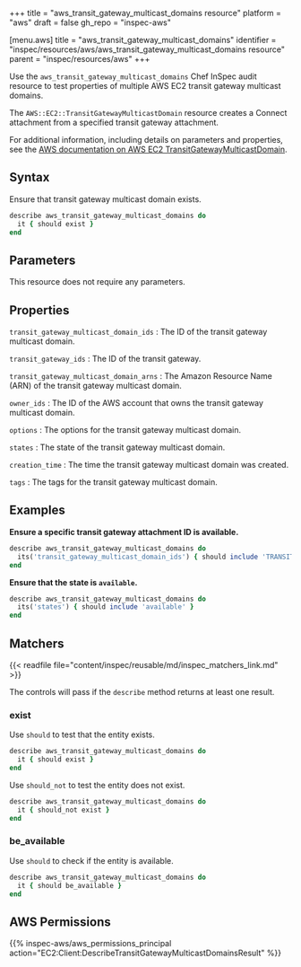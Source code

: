 +++
title = "aws_transit_gateway_multicast_domains resource"
platform = "aws"
draft = false
gh_repo = "inspec-aws"

[menu.aws]
title = "aws_transit_gateway_multicast_domains"
identifier = "inspec/resources/aws/aws_transit_gateway_multicast_domains resource"
parent = "inspec/resources/aws"
+++

Use the `aws_transit_gateway_multicast_domains` Chef InSpec audit resource to test properties of multiple AWS EC2 transit gateway multicast domains.

The `AWS::EC2::TransitGatewayMulticastDomain` resource creates a Connect attachment from a specified transit gateway attachment.

For additional information, including details on parameters and properties, see the [AWS documentation on AWS EC2 TransitGatewayMulticastDomain](https://docs.aws.amazon.com/AWSCloudFormation/latest/UserGuide/aws-resource-ec2-transitgatewaymulticastdomain.html).

## Syntax

Ensure that transit gateway multicast domain exists.

```ruby
describe aws_transit_gateway_multicast_domains do
  it { should exist }
end
```

## Parameters

This resource does not require any parameters.

## Properties

`transit_gateway_multicast_domain_ids`
: The ID of the transit gateway multicast domain.

`transit_gateway_ids`
: The ID of the transit gateway.

`transit_gateway_multicast_domain_arns`
: The Amazon Resource Name (ARN) of the transit gateway multicast domain.

`owner_ids`
: The ID of the AWS account that owns the transit gateway multicast domain.

`options`
: The options for the transit gateway multicast domain.

`states`
: The state of the transit gateway multicast domain.

`creation_time`
: The time the transit gateway multicast domain was created.

`tags`
: The tags for the transit gateway multicast domain.

## Examples

**Ensure a specific transit gateway attachment ID is available.**

```ruby
describe aws_transit_gateway_multicast_domains do
  its('transit_gateway_multicast_domain_ids') { should include 'TRANSIT_GATEWAY_MULTICAST_DOMAIN_ID' }
end
```

**Ensure that the state is `available`.**

```ruby
describe aws_transit_gateway_multicast_domains do
  its('states') { should include 'available' }
end
```

## Matchers

{{< readfile file="content/inspec/reusable/md/inspec_matchers_link.md" >}}

The controls will pass if the `describe` method returns at least one result.

### exist

Use `should` to test that the entity exists.

```ruby
describe aws_transit_gateway_multicast_domains do
  it { should exist }
end
```

Use `should_not` to test the entity does not exist.

```ruby
describe aws_transit_gateway_multicast_domains do
  it { should_not exist }
end
```

### be_available

Use `should` to check if the entity is available.

```ruby
describe aws_transit_gateway_multicast_domains do
  it { should be_available }
end
```

## AWS Permissions

{{% inspec-aws/aws_permissions_principal action="EC2:Client:DescribeTransitGatewayMulticastDomainsResult" %}}
